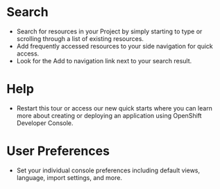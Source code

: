 # Search

- Search for resources in your Project by simply starting to type or scrolling through a list of existing resources.
- Add frequently accessed resources to your side navigation for quick access.
- Look for the  Add to navigation link next to your search result.


# Help
- Restart this tour or access our new quick starts where you can learn more about creating or deploying an application using OpenShift Developer Console.

# User Preferences
- Set your individual console preferences including default views, language, import settings, and more.
